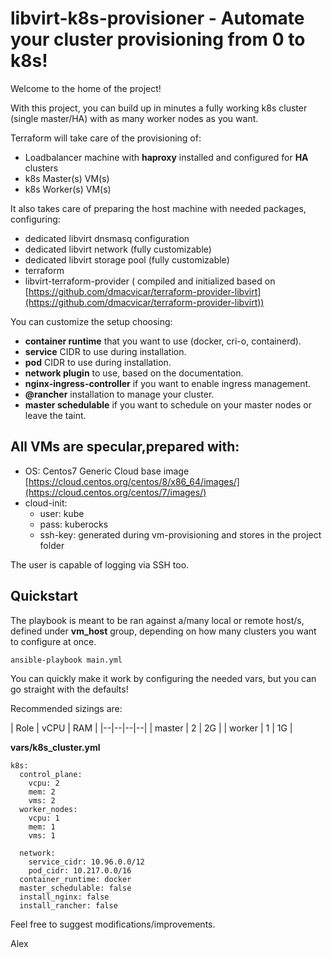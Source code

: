 
# libvirt-k8s-provisioner - Automate your cluster provisioning from 0 to k8s!
Welcome to the home of the project!

With this project, you can build up in minutes a fully working k8s cluster (single master/HA) with as many worker nodes as you want.

Terraform will take care of the provisioning of:
- Loadbalancer machine with **haproxy** installed and configured for **HA** clusters
- k8s Master(s) VM(s)
- k8s Worker(s) VM(s)

It also takes care of preparing the host machine with needed packages, configuring:

- dedicated libvirt dnsmasq configuration
- dedicated libvirt network (fully customizable)
- dedicated libvirt storage pool (fully customizable) 
- terraform 
- libvirt-terraform-provider ( compiled and initialized based on [https://github.com/dmacvicar/terraform-provider-libvirt](https://github.com/dmacvicar/terraform-provider-libvirt))

You can customize the setup choosing:

- **container runtime** that you want to use (docker, cri-o, containerd).
- **service** CIDR to use during installation. 
- **pod** CIDR to use during installation. 
- **network plugin** to use, based on the documentation. 
- **nginx-ingress-controller** if you want to enable ingress management.  
- **@rancher** installation to manage your cluster. 
- **master schedulable** if you want to schedule on your master nodes or leave the taint.


## All VMs are specular,prepared with:

- OS: Centos7 Generic Cloud base image [https://cloud.centos.org/centos/8/x86_64/images/](https://cloud.centos.org/centos/7/images/)  
- cloud-init:   
  - user: kube
  - pass: kuberocks  
  - ssh-key: generated during vm-provisioning and stores in the project folder  

The user is capable of logging via SSH too.  

## Quickstart
The playbook is meant to be ran against a/many local or remote host/s, defined under **vm_host** group, depending on how many clusters you want to configure at once.  

    ansible-playbook main.yml

You can quickly make it work by configuring the needed vars, but you can go straight with the defaults!

Recommended sizings are:

| Role | vCPU | RAM |
|--|--|--|--|
| master | 2 | 2G | 
| worker | 1 | 1G | 

**vars/k8s_cluster.yml**

    k8s:
      control_plane:
        vcpu: 2
        mem: 2
        vms: 2
      worker_nodes:
        vcpu: 1
        mem: 1
        vms: 1

      network:
        service_cidr: 10.96.0.0/12
        pod_cidr: 10.217.0.0/16
      container_runtime: docker
      master_schedulable: false
      install_nginx: false
      install_rancher: false

Feel free to suggest modifications/improvements.

Alex
